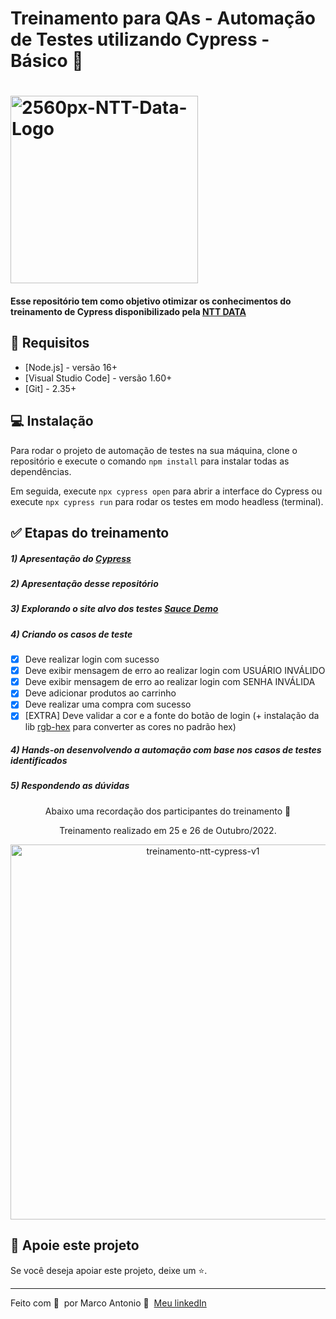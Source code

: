 # Treinamento para QAs - Automação de Testes utilizando Cypress - Básico 🚀



<h1 align="left">
    <img width="300px" src="https://i.ibb.co/qnhR4sx/2560px-NTT-Data-Logo.png" alt="2560px-NTT-Data-Logo">
</h1>

#### Esse repositório tem como objetivo otimizar os conhecimentos do treinamento de Cypress disponibilizado pela [NTT DATA](https://www.linkedin.com/company/ntt-data-europe-latam/mycompany/)

## 🔖 Requisitos

- [Node.js] - versão 16+
- [Visual Studio Code] - versão 1.60+
- [Git] - 2.35+

## 💻  Instalação

Para rodar o projeto de automação de testes na sua máquina, clone o repositório e execute o comando `npm install` para instalar todas as dependências.

Em seguida, execute `npx cypress open` para abrir a interface do Cypress ou execute `npx cypress run` para rodar os testes em modo headless (terminal).

## ✅ Etapas do treinamento

##### 1) Apresentação do [Cypress](https://www.cypress.io/)
##### 2) Apresentação desse repositório
##### 3) Explorando o site alvo dos testes [Sauce Demo](https://www.saucedemo.com)
##### 4) Criando os casos de teste
- [x] Deve realizar login com sucesso
- [x] Deve exibir mensagem de erro ao realizar login com USUÁRIO INVÁLIDO
- [x] Deve exibir mensagem de erro ao realizar login com SENHA INVÁLIDA
- [x] Deve adicionar produtos ao carrinho
- [x] Deve realizar uma compra com sucesso
- [x] [EXTRA] Deve validar a cor e a fonte do botão de login (+ instalação da lib [rgb-hex](https://www.npmjs.com/package/rgb-hex) para converter as cores no padrão hex)
##### 4) Hands-on desenvolvendo a automação com base nos casos de testes identificados
##### 5) Respondendo as dúvidas

<p align="center">Abaixo uma recordação dos participantes do treinamento 💙</p>
<p align="center">Treinamento realizado em 25 e 26 de Outubro/2022.</p>

<p align="center">
    <img width="600px" src="https://i.ibb.co/dWWM67Z/treinamento-ntt-cypress-v1.jpg" alt="treinamento-ntt-cypress-v1">
</p>

## 🔮 Apoie este projeto

Se você deseja apoiar este projeto, deixe um ⭐.

---

Feito com 💙 &nbsp;por Marco Antonio 👋 &nbsp;[Meu linkedIn](https://www.linkedin.com/in/mrk-silva/)